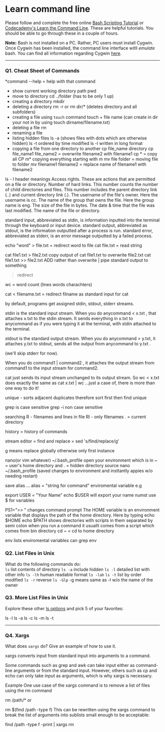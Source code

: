 # Learn command line

Please follow and complete the free online [Bash Scripting Tutorial](https://ryanstutorials.net/bash-scripting-tutorial/) or [Codecademy's Learn the Command Line](https://www.codecademy.com/learn/learn-the-command-line). These are helpful tutorials. You should be able to go through these in a couple of hours.

**Note:** Bash is not installed on a PC. Rather, PC users must install Cygwin. Once Cygwin has been installed, the command line interface witll _emulate_ bash. You can find all information regarding Cygwin [here](https://www.cygwin.com/).

---

### Q1.  Cheat Sheet of Commands  

*command --help = help with that command
* show current working directory path
pwd
* move to directory 
cd ../folder (has to be only 1 up)
* creating a directory
mkdir
* deleting a directory
rm -r or rm dir/* (deletes directory and all subfolders)
* creating a file using `touch` command
touch + file name (can create in dir your not in by using touch dirname/filename.txt)
* deleting a file
rm
* renaming a file
* listing hidden files
ls -a (shows files with dots which are otherwise hidden)
ls -t ordered by time modified
ls -l written in long format
* copying a file from one directory to another
cp file_name directory
cp file_name1 file_name2 = overwrite filename2 with filename1
cp * = copy all
CP m* copying everything starting with m
mv file folder = moving file to folder
mv filename1 filename2 = replace name of filename1 with filename2

ls - l header meanings
Access rights. These are actions that are permitted on a file or directory.
Number of hard links. This number counts the number of child directories and files. This number includes the parent directory link (..) and current directory link (.).
The username of the file's owner. Here the username is cc.
The name of the group that owns the file. Here the group name is eng.
The size of the file in bytes.
The date & time that the file was last modified.
The name of the file or directory.

standard input, abbreviated as stdin, is information inputted into the terminal through the keyboard or input device.
standard output, abbreviated as stdout, is the information outputted after a process is run.
standard error, abbreviated as stderr, is an error message outputted by a failed process.

echo "word" > file.txt = redirect word to file
cat file.txt = read string

cat file1.txt > file2.txt copy output of cat file1.txt to overwrite file2.txt
cat file1.txt >> file2.txt ADD rather than overwrite
| pipe standard output to something
> redirect

wc = word count (lines words charachters)

cat < filename.txt = redirect filname as standard input for cat

by default, programs get assigned stdin, stdout, stderr streams.

stdin is the standard input stream. When you do anycommand < x.txt , that attaches x.txt to the stdin stream. It sends everything in x.txt to anycommand as if you were typing it at the terminal, with stdin attached to the terminal.

stdout is the standard output stream. When you do anycommand > y.txt, it attaches y.txt to stdout, sends all the output from anycommand to y.txt .

(we'll skip stderr for now).

When you do command1 | command2 , it attaches the output stream from command1 to the input stream for command2.

cat just sends its input stream unchanged to its output stream. So wc < x.txt does exactly the same as  cat x.txt | wc  …just a case of, there is more than one way to do it!

unique - sorts adjacent duplicates therefore sort first then find unique

grep is case sensitive
grep -i non case sensitive

searching
R - filenames and lines in file
Rl - only filenames
. = current directory

history = history of commands

stream editor = find and replace = sed 's/find/replace/g'

g means replace globally otherwise only first instance


nano(or vim whatever) ~/.bash_profile open your environment which is in ~ = user's home directory and . = hidden directory
source nano ~/.bash_profile (saved changes to environment and insttantly appies w/o needing restart)

save alias ... alias = "string for command"
enviromental variable e.g

export USER = "Your Name"
echo $USER will export your name numst use $ for variables

PS1=">> " changes command prompt
The HOME variable is an environment variable that displays the path of the home directory. Here by typing echo $HOME
echo $PATH shows directories with scripts in them separated by semi colon
when you run a command it usuallt comes from a script which comes from bin directory
cd ~ = cd to home directory

env lists enviromental variables
can grep env 


### Q2.  List Files in Unix   

What do the following commands do:  
`ls`
list contents of directory
`ls -a`
include hidden
`ls -l`
detailed list with other info
`ls -lh`
human readable format
`ls -lah`
`ls -t`
list by order modified
`ls -r`
reverse
`ls -Glp` 
-g means same as -l w/o the name of the owner


### Q3.  More List Files in Unix  

Explore these other [ls options](http://www.techonthenet.com/unix/basic/ls.php) and pick 5 of your favorites:

ls -l
ls -a
ls -c
ls -m
ls -t

---

### Q4.  Xargs   

What does `xargs` do? Give an example of how to use it.

xargs converts input from standard input into arguments to a command.

Some commands such as grep and awk can take input either as command-line arguments or from the standard input. However, others such as cp and echo can only take input as arguments, which is why xargs is necessary.

Example
One use case of the xargs command is to remove a list of files using the rm command

rm /path/*
or

rm $(find /path -type f)
This can be rewritten using the xargs command to break the list of arguments into sublists small enough to be acceptable:

find /path -type f -print | xargs rm

